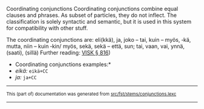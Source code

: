 Coordinating conjunctions
Coordinating conjunctions combine equal clauses and phrases. As subset of
particles, they do not inflect. The classification is solely syntactic and
semantic, but it is used in this system for compatibility with other stuff.

The coordinating conjunctions are: eli(kkä), ja, joko – tai, kuin – myös,
‑kä, mutta, niin – kuin ‑kin/ myös, sekä, sekä – että, sun; tai, vaan, vai,
ynnä, (saati), (sillä)
Further reading: [VISK § 816](http://scripta.kotus.fi/visk/sisalto.php?p=816))

* Coordinating conjunctions examples:*
* *eikä:* `eikä+CC`
* *ja:* `ja+CC`

* * *

<small>This (part of) documentation was generated from [src/fst/stems/conjunctions.lexc](https://github.com/giellalt/lang-fin/blob/main/src/fst/stems/conjunctions.lexc)</small>

---

